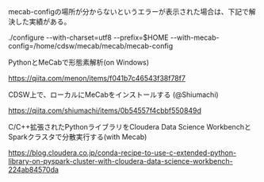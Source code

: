 
mecab-configの場所が分からないというエラーが表示された場合は、下記で解決した実績がある。

./configure --with-charset=utf8 --prefix=$HOME --with-mecab-config=/home/cdsw/mecab/mecab/mecab-config

PythonとMeCabで形態素解析(on Windows)

https://qiita.com/menon/items/f041b7c46543f38f78f7

CDSW上で、ローカルにMeCabをインストールする (@Shiumachi)

https://qiita.com/shiumachi/items/0b54557f4cbbf550849d

C/C++拡張されたPythonライブラリをCloudera Data Science WorkbenchとSparkクラスタで分散実行する(with Mecab)

https://blog.cloudera.co.jp/conda-recipe-to-use-c-extended-python-library-on-pyspark-cluster-with-cloudera-data-science-workbench-224ab84570da

